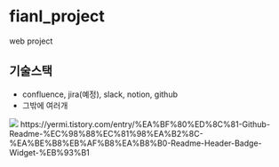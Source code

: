 # fianl_project
web project


## 기술스택
- confluence, jira(예정), slack, notion, github
- 그밖에 여러개

<img src="https://img.shields.io/badge/Spring-red?style=flat&logo=white&logoColor=white"/>
https://yermi.tistory.com/entry/%EA%BF%80%ED%8C%81-Github-Readme-%EC%98%88%EC%81%98%EA%B2%8C-%EA%BE%B8%EB%AF%B8%EA%B8%B0-Readme-Header-Badge-Widget-%EB%93%B1

